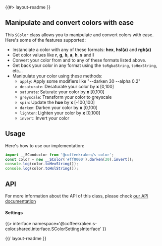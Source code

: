 <!--
/**
 * @name            README
 * @namespace       doc
 * @type            Markdown
 * @platform        md
 * @status          stable
 * @menu            Documentation           /doc/readme
 *
 * @since           2.0.0
 * @author    Olivier Bossel <olivier.bossel@gmail.com> (https://coffeekraken.io)
 */
-->

{{#> layout-readme }}

## Manipulate and convert colors with ease

This `SColor` class allows you to manipulate and convert colors with ease. Here's some of the features supported:

-   Instanciate a color with any of these formats: **hex**, **hsl(a)** and **rgb(a)**
-   Get color values like **r**, **g**, **b**, **a**, **h**, **s** and **l**
-   Convert your color from and to any of these formats listed above.
-   Get back your color in any format using the `toRgbaString`, `toHexString`, etc...
-   Manipulate your color using these methods:
    -   `apply`: Apply some modifiers like "--darken 30 --alpha 0.2"
    -   `desaturate`: Desaturate your color by **x** [0,100]
    -   `saturate`: Saturate your color by **x** [0,100]
    -   `greyscale`: Transform your color to greyscale
    -   `spin`: Update the **hue** by **x** [-100,100]
    -   `darken`: Darken your color by **x** [0,100]
    -   `lighten`: Lighten your color by **x** [0,100]
    -   `invert`: Invert your color

## Usage

Here's how to use our implementation:

```js
import __SConductor from '@coffeekraken/s-color';
const color = new __SColor('#ff0000').darken(20).invert();
console.log(color.toHexString());
console.log(color.toHslString());
```

## API

For more information about the API of this class, please check [our API documentation](/api/@coffeekraken.s-color.shared.SColor)

#### Settings

{{> interface namespace='@coffeekraken.s-color.shared.interface.SColorSettingsInterface' }}

{{/ layout-readme }}
